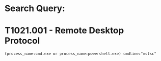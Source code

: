 # Search Query:
# T1021.001 - Remote Desktop Protocol
`(process_name:cmd.exe or process_name:powershell.exe) cmdline:"mstsc"`